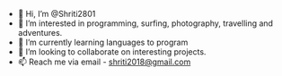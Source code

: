 - 👋 Hi, I’m @Shriti2801
- 👀 I’m interested in programming, surfing, photography, travelling and adventures.
- 🌱 I’m currently learning languages to program
- 💞️ I’m looking to collaborate on interesting projects.
- 📫 Reach me via email - shriti2018@gmail.com

<!---
Shriti2801/Shriti2801 is a ✨ special ✨ repository because its `README.md` (this file) appears on your GitHub profile.
You can click the Preview link to take a look at your changes.
--->
